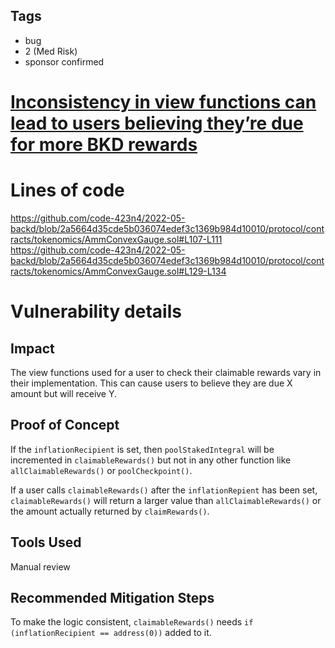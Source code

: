 ## Tags

- bug
- 2 (Med Risk)
- sponsor confirmed

# [Inconsistency in view functions can lead to users believing they’re due for more BKD rewards](https://github.com/code-423n4/2022-05-backd-findings/issues/150) 

# Lines of code

https://github.com/code-423n4/2022-05-backd/blob/2a5664d35cde5b036074edef3c1369b984d10010/protocol/contracts/tokenomics/AmmConvexGauge.sol#L107-L111
https://github.com/code-423n4/2022-05-backd/blob/2a5664d35cde5b036074edef3c1369b984d10010/protocol/contracts/tokenomics/AmmConvexGauge.sol#L129-L134


# Vulnerability details

## Impact
The view functions used for a user to check their claimable rewards vary in their implementation. This can cause users to believe they are due X amount but will receive Y.

## Proof of Concept
If the `inflationRecipient` is set, then `poolStakedIntegral` will be incremented in `claimableRewards()` but not in any other function like `allClaimableRewards()` or `poolCheckpoint()`.

If a user calls `claimableRewards()` after the `inflationRepient` has been set, `claimableRewards()` will return a larger value than `allClaimableRewards()` or the amount actually returned by `claimRewards()`.

## Tools Used
Manual review

## Recommended Mitigation Steps
To make the logic consistent, `claimableRewards()` needs `if (inflationRecipient == address(0))` added to it.

